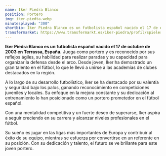 ```yaml
---
name: Iker Piedra Blanco
position: Portero
img: iker-piedta.webp
minutesplayed: "300" 
shortbio: Iker Piedra Blanco es un futbolista español nacido el 17 de octubre de 2003 en Terrassa, España.
transfermarket: https://www.transfermarkt.es/iker-piedra/profil/spieler/634429
---
```


**Iker Piedra Blanco es un futbolista español nacido el 17 de octubre de 2003 en Terrassa, España.** Juega como portero y es reconocido por sus reflejos ágiles, su habilidad para realizar paradas y su capacidad para organizar la defensa desde el arco. Desde joven, Iker ha demostrado un gran talento en el fútbol, lo que le llevó a unirse a las academias de clubes destacados en la región.

A lo largo de su desarrollo futbolístico, Iker se ha destacado por su valentía y seguridad bajo los palos, ganando reconocimiento en competiciones juveniles y locales. Su enfoque en la mejora constante y su dedicación al entrenamiento lo han posicionado como un portero prometedor en el fútbol español.

Con una mentalidad competitiva y un fuerte deseo de superarse, Iker aspira a seguir creciendo en su carrera y alcanzar niveles profesionales en el fútbol. 

Su sueño es jugar en las ligas más importantes de Europa y contribuir al éxito de su equipo, mientras se esfuerza por convertirse en un referente en su posición. Con su dedicación y talento, el futuro se ve brillante para este joven portero.